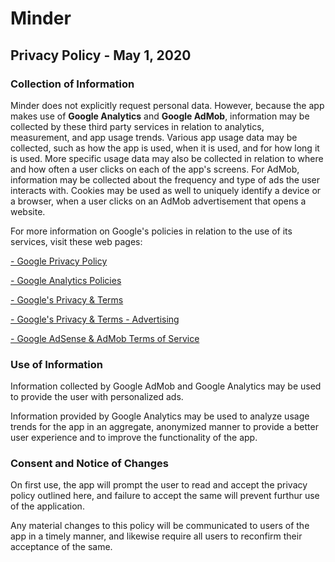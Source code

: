 # Minder

## Privacy Policy - May 1, 2020


### Collection of Information

Minder does not explicitly request personal data. However, because the app makes use of **Google Analytics** and
**Google AdMob**, information may be collected by these third party services in relation to analytics, measurement, and app usage trends. Various app usage data may be collected, such as how the app is used, when it is used, and for how long it is used. More specific usage data may also be collected in relation to where and how often a user clicks on each of the app's screens. For AdMob, information may be collected about the frequency and type of ads the user interacts with. Cookies may be used as well to uniquely identify a device or a browser, when a user clicks on an AdMob advertisement that opens a website.

For more information on Google's policies in relation to the use of its services, visit these web pages:

[- Google Privacy Policy](https://policies.google.com/privacy)

[- Google Analytics Policies](https://support.google.com/analytics/answer/4597324)

[- Google's Privacy & Terms](https://www.google.com/policies/privacy/partners/)

[- Google's Privacy & Terms - Advertising](https://policies.google.com/technologies/ads)

[- Google AdSense & AdMob Terms of Service](https://www.google.com/adsense/new/localized-terms)


### Use of Information

Information collected by Google AdMob and Google Analytics may be used to provide the user with personalized ads.

Information provided by Google Analytics may be used to analyze usage trends for the app in an aggregate, anonymized manner to provide a better user experience and to improve the functionality of the app.


### Consent and Notice of Changes

On first use, the app will prompt the user to read and accept the privacy policy outlined here, and failure to accept the same will prevent furthur use of the application.

Any material changes to this policy will be communicated to users of the app in a timely manner, and likewise require all users to reconfirm their acceptance of the same.
